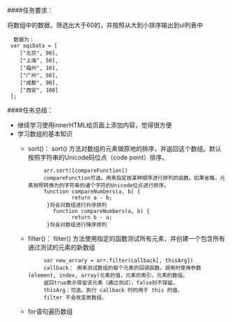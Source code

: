 ####任务要求：

 将数组中的数据，筛选出大于60的，并按照从大到小排序输出到ul列表中
 
      数据为：
     var aqiData = [
        ["北京", 90],
        ["上海", 50],
        ["福州", 10],
        ["广州", 50],
        ["成都", 90],
        ["西安", 100]
     ];
     
     
####任务总结：

   - 继续学习使用innerHTML给页面上添加内容，觉得很方便
   - 学习数组的基本知识
     - sort()： sort() 方法对数组的元素做原地的排序，并返回这个数组。默认按照字符串的Unicode码位点（code point）排序。
     
     
                arr.sort([compareFunction])
                compareFunction可选。用来指定按某种顺序进行排列的函数。如果省略，元素按照转换为的字符串的诸个字符的Unicode位点进行排序。
                function compareNumbers(a, b) {
                         return a - b;
                 }将会对数组进行升序排列
                   function compareNumbers(a, b) {
                         return b - a;
                 }将会对数组进行降序排列
     - filter()： filter() 方法使用指定的函数测试所有元素，并创建一个包含所有通过测试的元素的新数组
     
     
                var new_arrary = arr.filter(callback[, thisArg])
                callback： 用来测试数组的每个元素的回调函数。调用时使用参数 (element, index, array)元素的值，元素的索引，元素的数组。
                返回true表示保留该元素（通过测试），false则不保留。
                thisArg：可选。执行 callback 时的用于 this 的值。
                filter 不会改变原数组。
     - for语句遍历数组
       
